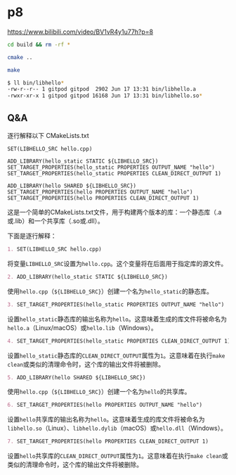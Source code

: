 # p8

<https://www.bilibili.com/video/BV1vR4y1u77h?p=8>

```bash
cd build && rm -rf *

cmake ..

make

$ ll bin/libhello*
-rw-r--r-- 1 gitpod gitpod  2902 Jun 17 13:31 bin/libhello.a
-rwxr-xr-x 1 gitpod gitpod 16168 Jun 17 13:31 bin/libhello.so*
```

## Q&A

逐行解释以下 CMakeLists.txt

```
SET(LIBHELLO_SRC hello.cpp)

ADD_LIBRARY(hello_static STATIC ${LIBHELLO_SRC})
SET_TARGET_PROPERTIES(hello_static PROPERTIES OUTPUT_NAME "hello")
SET_TARGET_PROPERTIES(hello_static PROPERTIES CLEAN_DIRECT_OUTPUT 1)

ADD_LIBRARY(hello SHARED ${LIBHELLO_SRC})
SET_TARGET_PROPERTIES(hello PROPERTIES OUTPUT_NAME "hello")
SET_TARGET_PROPERTIES(hello PROPERTIES CLEAN_DIRECT_OUTPUT 1)
```

这是一个简单的CMakeLists.txt文件，用于构建两个版本的库：一个静态库（.a或.lib）和一个共享库（.so或.dll）。

下面是逐行解释：

```markdown
1. SET(LIBHELLO_SRC hello.cpp)
```

将变量`LIBHELLO_SRC`设置为`hello.cpp`。这个变量将在后面用于指定库的源文件。

```markdown
2. ADD_LIBRARY(hello_static STATIC ${LIBHELLO_SRC})
```

使用`hello.cpp`（`${LIBHELLO_SRC}`）创建一个名为`hello_static`的静态库。

```markdown
3. SET_TARGET_PROPERTIES(hello_static PROPERTIES OUTPUT_NAME "hello")
```

设置`hello_static`静态库的输出名称为`hello`。这意味着生成的库文件将被命名为`hello.a`（Linux/macOS）或`hello.lib`（Windows）。

```markdown
4. SET_TARGET_PROPERTIES(hello_static PROPERTIES CLEAN_DIRECT_OUTPUT 1)
```

设置`hello_static`静态库的`CLEAN_DIRECT_OUTPUT`属性为`1`。这意味着在执行`make clean`或类似的清理命令时，这个库的输出文件将被删除。

```markdown
5. ADD_LIBRARY(hello SHARED ${LIBHELLO_SRC})
```

使用`hello.cpp`（`${LIBHELLO_SRC}`）创建一个名为`hello`的共享库。

```markdown
6. SET_TARGET_PROPERTIES(hello PROPERTIES OUTPUT_NAME "hello")
```

设置`hello`共享库的输出名称为`hello`。这意味着生成的库文件将被命名为`libhello.so`（Linux）、`libhello.dylib`（macOS）或`hello.dll`（Windows）。

```markdown
7. SET_TARGET_PROPERTIES(hello PROPERTIES CLEAN_DIRECT_OUTPUT 1)
```

设置`hello`共享库的`CLEAN_DIRECT_OUTPUT`属性为`1`。这意味着在执行`make clean`或类似的清理命令时，这个库的输出文件将被删除。
